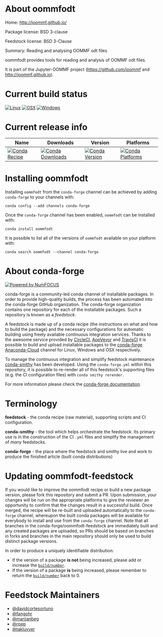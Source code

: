 <!--
# -*- mode: jinja -*-
-->

About oommfodt
==============

Home: http://joommf.github.io/

Package license: BSD 3-clause

Feedstock license: BSD 3-Clause

Summary: Reading and analysing OOMMF odt files

oommfodt provides tools for reading and analysis of OOMMF odt files.

It is part of the Jupyter-OOMMF project (https://github.com/joommf
and http://joommf.github.io).


Current build status
====================

[![Linux](https://img.shields.io/circleci/project/github/conda-forge/oommfodt-feedstock/master.svg?label=Linux)](https://circleci.com/gh/conda-forge/oommfodt-feedstock)
[![OSX](https://img.shields.io/travis/conda-forge/oommfodt-feedstock/master.svg?label=macOS)](https://travis-ci.org/conda-forge/oommfodt-feedstock)
[![Windows](https://img.shields.io/appveyor/ci/conda-forge/oommfodt-feedstock/master.svg?label=Windows)](https://ci.appveyor.com/project/conda-forge/oommfodt-feedstock/branch/master)

Current release info
====================

| Name | Downloads | Version | Platforms |
| --- | --- | --- | --- |
| [![Conda Recipe](https://img.shields.io/badge/recipe-oommfodt-green.svg)](https://anaconda.org/conda-forge/oommfodt) | [![Conda Downloads](https://img.shields.io/conda/dn/conda-forge/oommfodt.svg)](https://anaconda.org/conda-forge/oommfodt) | [![Conda Version](https://img.shields.io/conda/vn/conda-forge/oommfodt.svg)](https://anaconda.org/conda-forge/oommfodt) | [![Conda Platforms](https://img.shields.io/conda/pn/conda-forge/oommfodt.svg)](https://anaconda.org/conda-forge/oommfodt) |

Installing oommfodt
===================

Installing `oommfodt` from the `conda-forge` channel can be achieved by adding `conda-forge` to your channels with:

```
conda config --add channels conda-forge
```

Once the `conda-forge` channel has been enabled, `oommfodt` can be installed with:

```
conda install oommfodt
```

It is possible to list all of the versions of `oommfodt` available on your platform with:

```
conda search oommfodt --channel conda-forge
```


About conda-forge
=================

[![Powered by NumFOCUS](https://img.shields.io/badge/powered%20by-NumFOCUS-orange.svg?style=flat&colorA=E1523D&colorB=007D8A)](http://numfocus.org)

conda-forge is a community-led conda channel of installable packages.
In order to provide high-quality builds, the process has been automated into the
conda-forge GitHub organization. The conda-forge organization contains one repository
for each of the installable packages. Such a repository is known as a *feedstock*.

A feedstock is made up of a conda recipe (the instructions on what and how to build
the package) and the necessary configurations for automatic building using freely
available continuous integration services. Thanks to the awesome service provided by
[CircleCI](https://circleci.com/), [AppVeyor](https://www.appveyor.com/)
and [TravisCI](https://travis-ci.org/) it is possible to build and upload installable
packages to the [conda-forge](https://anaconda.org/conda-forge)
[Anaconda-Cloud](https://anaconda.org/) channel for Linux, Windows and OSX respectively.

To manage the continuous integration and simplify feedstock maintenance
[conda-smithy](https://github.com/conda-forge/conda-smithy) has been developed.
Using the ``conda-forge.yml`` within this repository, it is possible to re-render all of
this feedstock's supporting files (e.g. the CI configuration files) with ``conda smithy rerender``.

For more information please check the [conda-forge documentation](https://conda-forge.org/docs/).

Terminology
===========

**feedstock** - the conda recipe (raw material), supporting scripts and CI configuration.

**conda-smithy** - the tool which helps orchestrate the feedstock.
                   Its primary use is in the construction of the CI ``.yml`` files
                   and simplify the management of *many* feedstocks.

**conda-forge** - the place where the feedstock and smithy live and work to
                  produce the finished article (built conda distributions)


Updating oommfodt-feedstock
===========================

If you would like to improve the oommfodt recipe or build a new
package version, please fork this repository and submit a PR. Upon submission,
your changes will be run on the appropriate platforms to give the reviewer an
opportunity to confirm that the changes result in a successful build. Once
merged, the recipe will be re-built and uploaded automatically to the
`conda-forge` channel, whereupon the built conda packages will be available for
everybody to install and use from the `conda-forge` channel.
Note that all branches in the conda-forge/oommfodt-feedstock are
immediately built and any created packages are uploaded, so PRs should be based
on branches in forks and branches in the main repository should only be used to
build distinct package versions.

In order to produce a uniquely identifiable distribution:
 * If the version of a package **is not** being increased, please add or increase
   the [``build/number``](https://conda.io/docs/user-guide/tasks/build-packages/define-metadata.html#build-number-and-string).
 * If the version of a package **is** being increased, please remember to return
   the [``build/number``](https://conda.io/docs/user-guide/tasks/build-packages/define-metadata.html#build-number-and-string)
   back to 0.

Feedstock Maintainers
=====================

* [@davidcortesortuno](https://github.com/davidcortesortuno/)
* [@fangohr](https://github.com/fangohr/)
* [@marijanbeg](https://github.com/marijanbeg/)
* [@rpep](https://github.com/rpep/)
* [@takluyver](https://github.com/takluyver/)

